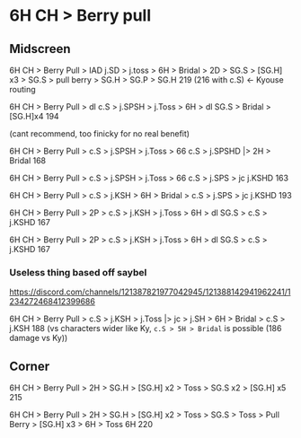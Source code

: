# 6H CH > Berry pull

## Midscreen



6H CH > Berry Pull > IAD j.SD > j.toss > 6H > Bridal > 2D > SG.S > [SG.H] x3 > SG.S > pull berry > SG.H > SG.P > SG.H  219 (216 with c.S) <- Kyouse routing

6H CH > Berry Pull > dl c.S > j.SPSH > j.Toss > 6H > dl SG.S > Bridal > [SG.H]x4  194

(cant recommend, too finicky for no real benefit)

6H CH > Berry Pull > c.S > j.SPSH > j.Toss > 66 c.S > j.SPSHD |> 2H > Bridal    168

6H CH > Berry Pull > c.S > j.SPSH > j.Toss > 66 c.S > j.SPS > jc j.KSHD 163

6H CH > Berry Pull > c.S > j.KSH > 6H > Bridal > c.S > j.SPS > jc j.KSHD 193

6H CH > Berry Pull > 2P > c.S > j.KSH > j.Toss > 6H > dl SG.S > c.S > j.KSHD 167

6H CH > Berry Pull > 2P > c.S > j.KSH > j.Toss > 6H > dl SG.S > c.S > j.KSHD 167

### Useless thing based off saybel

https://discord.com/channels/121387821977042945/121388142941962241/1234272468412399686

6H CH > Berry Pull > c.S > j.KSH > j.Toss |> jc > j.SH > 6H > Bridal > c.S > j.KSH 188 (vs characters wider like Ky, `c.S > 5H > Bridal` is possible (186 damage vs Ky))

## Corner

6H CH > Berry Pull > 2H > SG.H > [SG.H] x2 > Toss > SG.S x2 > [SG.H] x5   215

6H CH > Berry Pull > 2H > SG.H > [SG.H] x2 > Toss > SG.S > Toss > Pull Berry > [SG.H] x3 > 6H > Toss 6H    220
